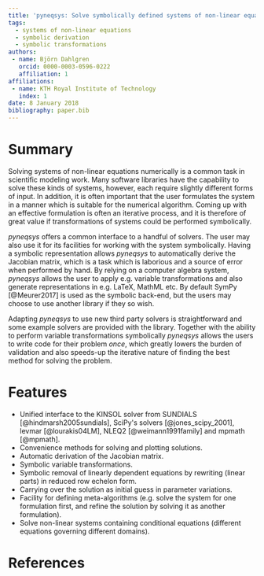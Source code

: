 ```yaml
---
title: 'pyneqsys: Solve symbolically defined systems of non-linear equations numerically'
tags:
  - systems of non-linear equations
  - symbolic derivation
  - symbolic transformations
authors:
 - name: Björn Dahlgren
   orcid: 0000-0003-0596-0222
   affiliation: 1
affiliations:
 - name: KTH Royal Institute of Technology
   index: 1
date: 8 January 2018
bibliography: paper.bib
---
```


# Summary
Solving systems of non-linear equations numerically is a common task in scientific modeling
work. Many software libraries have the capability to solve these kinds of systems, however, each
require slightly different forms of input. In addition, it is often important that the
user formulates the system in a manner which is suitable for the numerical algorithm. Coming
up with an effective formulation is often an iterative process, and it is therefore of great
value if transformations of systems could be performed symbolically.

*pyneqsys* offers a common interface to a handful of solvers. The user may also use it for
its facilities for working with the system symbolically. Having a symbolic representation
allows *pyneqsys* to automatically derive the Jacobian matrix, which is a task which is
laborious and a source of error when performed by hand. By relying on a computer algebra system,
*pyneqsys* allows the user to apply e.g. variable transformations and also generate representations
in e.g. LaTeX, MathML etc. By default SymPy [@Meurer2017] is used as the symbolic back-end, but the
users may choose to use another library if they so wish.

Adapting *pyneqsys* to use new third party solvers is straightforward and some example solvers are
provided with the library. Together with the ability to perform variable transformations symbolically
*pyneqsys* allows the users to write code for their problem *once*, which greatly lowers the burden
of validation and also speeds-up the iterative nature of finding the best method for solving the problem.


# Features
- Unified interface to the KINSOL solver from SUNDIALS [@hindmarsh2005sundials],
  SciPy's solvers [@jones_scipy_2001], levmar [@lourakis04LM], NLEQ2 [@weimann1991family] and mpmath [@mpmath].
- Convenience methods for solving and plotting solutions.
- Automatic derivation of the Jacobian matrix.
- Symbolic variable transformations.
- Symbolic removal of linearly dependent equations by rewriting (linear parts) in reduced row echelon form.
- Carrying over the solution as initial guess in parameter variations.
- Facility for defining meta-algorithms (e.g. solve the system for one formulation first, and
  refine the solution by solving it as another formulation).
- Solve non-linear systems containing conditional equations (different equations governing different
  domains).

# References